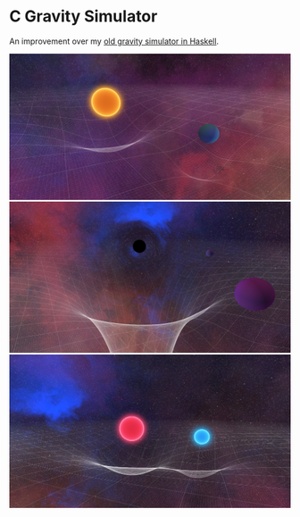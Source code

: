 # C Gravity Simulator
An improvement over my [old gravity simulator in Haskell](https://github.com/FuzzyCat444/HaskellGravitySim).

![](/images/image1.png)
![](/images/image2.png)
![](/images/image3.png)

